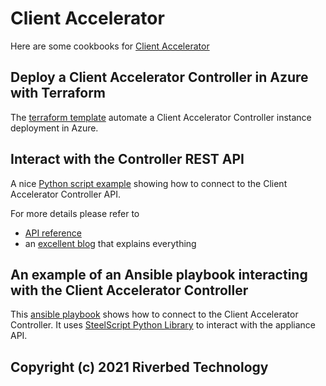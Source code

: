 # Client Accelerator

Here are some cookbooks for [Client Accelerator](https://www.riverbed.com/products/steelhead/client-accelerator.html)

## Deploy a Client Accelerator Controller in Azure with Terraform

The [terraform template](Azure/Terraform) automate a Client Accelerator Controller instance deployment in Azure.

## Interact with the Controller REST API

A nice [Python script example](REST/Client_Accelerator_Controller_restapi.py) showing how to connect to the Client Accelerator Controller API.

For more details please refer to

- [API reference](https://support.riverbed.com/apis/_products/SteelCentral_Controller_for_SteelHead_Mobile/index.html)
- an [excellent blog](https://gestaltit.com/tech-talks/riverbed/riverbed-2020/nwkautomaniac/getting-started-with-the-steelhead-client-accelerator-controller-api-part-1/) that explains everything

## An example of an Ansible playbook interacting with the Client Accelerator Controller

This [ansible playbook](Client%20Accelerator/Ansible-101-Playbook/) shows how to connect to the Client Accelerator Controller. It uses [SteelScript Python Library](https://github.com/riverbed/steelscript) to interact with the appliance API.

## Copyright (c) 2021 Riverbed Technology
